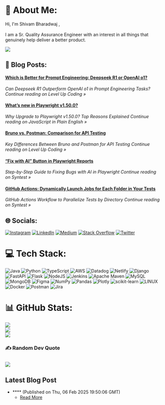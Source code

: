 # 💫 About Me:
Hi, I'm Shivam Bharadwaj ,<br><br>I am a Sr. Quality Assurance Engineer with an interest in all things that genuinely help deliver a better product.

[![](https://visitcount.itsvg.in/api?id=shiv751&icon=2&color=3)](https://visitcount.itsvg.in)

## 📙 Blog Posts:
<!--START_SECTION:feed-->
#### [Which is Better for Prompt Engineering: Deepseek R1 or OpenAI o1?](https:&#x2F;&#x2F;levelup.gitconnected.com&#x2F;which-is-better-for-prompt-engineering-deepseek-r1-or-openai-o1-b79197ef4ac3?source&#x3D;rss-83a3482f034e------2) 
*Can Deepseek R1 Outperform OpenAI o1 in Prompt Engineering Tasks?
Continue reading on Level Up Coding »*
#### [What’s new in Playwright v1.50.0?](https:&#x2F;&#x2F;javascript.plainenglish.io&#x2F;whats-new-in-playwright-v1-50-0-7026fac00401?source&#x3D;rss-83a3482f034e------2) 
*Why Upgrade to Playwright v1.50.0? Top Reasons Explained
Continue reading on JavaScript in Plain English »*
#### [Bruno vs. Postman: Comparison for API Testing](https:&#x2F;&#x2F;levelup.gitconnected.com&#x2F;bruno-vs-postman-comparison-for-api-testing-5585bd25a736?source&#x3D;rss-83a3482f034e------2) 
*Key Differences Between Bruno and Postman for API Testing
Continue reading on Level Up Coding »*
#### [“Fix with AI” Button in Playwright Reports](https:&#x2F;&#x2F;medium.com&#x2F;syntest&#x2F;fix-with-ai-button-in-playwright-reports-efa45344bdc7?source&#x3D;rss-83a3482f034e------2) 
*Step-by-Step Guide to Fixing Bugs with AI in Playwright
Continue reading on Syntest »*
#### [GitHub Actions: Dynamically Launch Jobs for Each Folder in Your Tests](https:&#x2F;&#x2F;medium.com&#x2F;syntest&#x2F;github-actions-dynamically-launch-jobs-for-each-folder-in-your-tests-2365ff8d231c?source&#x3D;rss-83a3482f034e------2) 
*GitHub Actions Workflow to Parallelize Tests by Directory
Continue reading on Syntest »*
<!--END_SECTION:feed-->


## 🌐 Socials:
[![Instagram](https://img.shields.io/badge/Instagram-%23E4405F.svg?logo=Instagram&logoColor=white)](https://instagram.com/shivam___bharadwaj) [![LinkedIn](https://img.shields.io/badge/LinkedIn-%230077B5.svg?logo=linkedin&logoColor=white)](https://linkedin.com/in/shivam-bharadwaj-796204113) [![Medium](https://img.shields.io/badge/Medium-12100E?logo=medium&logoColor=white)](https://medium.com/@shivambharadwaj) [![Stack Overflow](https://img.shields.io/badge/-Stackoverflow-FE7A16?logo=stack-overflow&logoColor=white)](https://stackoverflow.com/users/5591519) [![Twitter](https://img.shields.io/badge/Twitter-%231DA1F2.svg?logo=Twitter&logoColor=white)](https://twitter.com/its_ShivamB) 

# 💻 Tech Stack:
![Java](https://img.shields.io/badge/java-%23ED8B00.svg?style=flat&logo=java&logoColor=white) ![Python](https://img.shields.io/badge/python-3670A0?style=flat&logo=python&logoColor=ffdd54) ![TypeScript](https://img.shields.io/badge/typescript-%23007ACC.svg?style=flat&logo=typescript&logoColor=white) ![AWS](https://img.shields.io/badge/AWS-%23FF9900.svg?style=flat&logo=amazon-aws&logoColor=white) ![Datadog](https://img.shields.io/badge/datadog-%23632CA6.svg?style=flat&logo=datadog&logoColor=white) ![Netlify](https://img.shields.io/badge/netlify-%23000000.svg?style=flat&logo=netlify&logoColor=#00C7B7) ![Django](https://img.shields.io/badge/django-%23092E20.svg?style=flat&logo=django&logoColor=white) ![FastAPI](https://img.shields.io/badge/FastAPI-005571?style=flat&logo=fastapi) ![Flask](https://img.shields.io/badge/flask-%23000.svg?style=flat&logo=flask&logoColor=white) ![NodeJS](https://img.shields.io/badge/node.js-6DA55F?style=flat&logo=node.js&logoColor=white) ![Jenkins](https://img.shields.io/badge/jenkins-%232C5263.svg?style=flat&logo=jenkins&logoColor=white) ![Apache Maven](https://img.shields.io/badge/Apache%20Maven-C71A36?style=flat&logo=Apache%20Maven&logoColor=white) ![MySQL](https://img.shields.io/badge/mysql-%2300f.svg?style=flat&logo=mysql&logoColor=white) ![MongoDB](https://img.shields.io/badge/MongoDB-%234ea94b.svg?style=flat&logo=mongodb&logoColor=white) 	![Figma](https://img.shields.io/badge/figma-%23F24E1E.svg?style=flat&logo=figma&logoColor=white) ![NumPy](https://img.shields.io/badge/numpy-%23013243.svg?style=flat&logo=numpy&logoColor=white) ![Pandas](https://img.shields.io/badge/pandas-%23150458.svg?style=flat&logo=pandas&logoColor=white) ![Plotly](https://img.shields.io/badge/Plotly-%233F4F75.svg?style=flat&logo=plotly&logoColor=white) ![scikit-learn](https://img.shields.io/badge/scikit--learn-%23F7931E.svg?style=flat&logo=scikit-learn&logoColor=white) ![LINUX](https://img.shields.io/badge/Linux-FCC624?style=flat&logo=linux&logoColor=black) ![Docker](https://img.shields.io/badge/docker-%230db7ed.svg?style=flat&logo=docker&logoColor=white) ![Postman](https://img.shields.io/badge/Postman-FF6C37?style=flat&logo=postman&logoColor=white) ![Jira](https://img.shields.io/badge/jira-%230A0FFF.svg?style=flat&logo=jira&logoColor=white)
# 📊 GitHub Stats:
![](https://github-readme-stats.vercel.app/api?username=shiv751&theme=dark&hide_border=false&include_all_commits=true&count_private=true)<br/>
![](https://github-readme-streak-stats.herokuapp.com/?user=shiv751&theme=dark&hide_border=false)<br/>
![](https://github-readme-stats.vercel.app/api/top-langs/?username=shiv751&theme=dark&hide_border=false&include_all_commits=true&count_private=true&layout=compact)

### ✍️ Random Dev Quote
![](https://quotes-github-readme.vercel.app/api?type=horizontal&theme=radical)
---
## Latest Blog Post
- **** (Published on Thu, 06 Feb 2025 19:50:06 GMT)
  - [Read More](https://levelup.gitconnected.com/which-is-better-for-prompt-engineering-deepseek-r1-or-openai-o1-b79197ef4ac3?source=rss-83a3482f034e------2)
